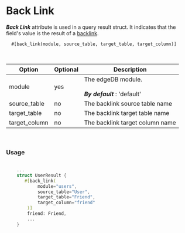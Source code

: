 # Back Link 

_**Back Link**_ attribute is used in a query result struct. It indicates that the field's value is the result of a [backlink](https://www.edgedb.com/docs/edgeql/select#backlinks).

      #[back_link(module, source_table, target_table, target_column)]

<br>

| Option        | Optional | Description                                                |
|---------------|----------|------------------------------------------------------------|
| module        | yes      | The edgeDB module. <br/> <br/>**_By default_** : 'default' |
| source_table  | no       | The backlink source table name                             |
| target_table  | no       | The backlink target table name                             |
| target_column | no       | The backlink target column name                            |

<br>


### Usage 

```rust
    
    ...
    struct UserResult {
       #[back_link(
            module="users",
            source_table="User",
            target_table="Friend",
            target_column="friend"
        )]
        friend: Friend,
        ...
    }
````